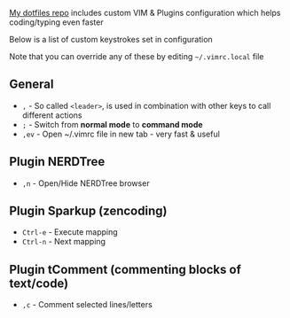 [My dotfiles repo](https://github.com/sergeylukin/dotfiles) includes custom VIM & Plugins configuration which helps coding/typing even faster

Below is a list of custom keystrokes set in configuration

Note that you can override any of these by editing `~/.vimrc.local` file

## General

* `,` - So called `<leader>`, is used in combination with other keys to call different actions
* `;` - Switch from **normal mode** to **command mode**
* `,ev` - Open ~/.vimrc file in new tab - very fast & useful

## Plugin NERDTree

* `,n` - Open/Hide NERDTree browser


## Plugin Sparkup (zencoding)

* `Ctrl-e` - Execute mapping
* `Ctrl-n` - Next mapping


## Plugin tComment (commenting blocks of text/code)

* `,c` - Comment selected lines/letters